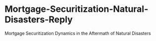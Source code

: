 # Mortgage-Securitization-Natural-Disasters-Reply
Mortgage Securitization Dynamics in the Aftermath of Natural Disasters
